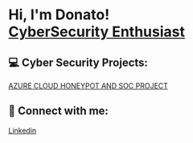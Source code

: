 <h1>Hi, I'm Donato! <br/><a href="https://github.com/DonDon693">CyberSecurity Enthusiast</a>

<h2> 💻 Cyber Security Projects:</h2>
<a href="https://github.com/DonDon693](https://github.com/DonDon693/BUILDING-A-SOC-AND-HONEYPOT-IN-AZURE)"> AZURE CLOUD HONEYPOT AND SOC PROJECT</a>


<h2> 🤳 Connect with me:</h2>

  <a href="https://www.linkedin.com/in/donatoleal369/"> Linkedin</a>
